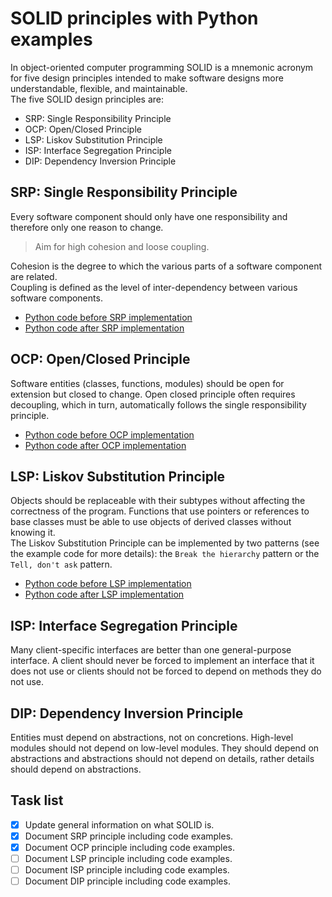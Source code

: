 # SOLID principles with Python examples

In object-oriented computer programming SOLID is a mnemonic acronym for five design principles intended to make software
designs more understandable, flexible, and maintainable.  
The five SOLID design principles are:

* SRP: Single Responsibility Principle
* OCP: Open/Closed Principle
* LSP: Liskov Substitution Principle
* ISP: Interface Segregation Principle
* DIP: Dependency Inversion Principle

## SRP: Single Responsibility Principle

Every software component should only have one responsibility and therefore only one reason to change.
> Aim for high cohesion and loose coupling.

Cohesion is the degree to which the various parts of a software component are related.  
Coupling is defined as the level of inter-dependency between various software components.

* [Python code before SRP implementation](https://github.com/wim-vdw/solid-principles-python/blob/main/01-srp/01-srp-1-before.py)
* [Python code after SRP implementation](https://github.com/wim-vdw/solid-principles-python/blob/main/01-srp/01-srp-2-after.py)

## OCP: Open/Closed Principle

Software entities (classes, functions, modules) should be open for extension but closed to change.
Open closed principle often requires decoupling, which in turn, automatically follows the single responsibility
principle.

* [Python code before OCP implementation](https://github.com/wim-vdw/solid-principles-python/blob/main/02-ocp/02-ocp-1-before.py)
* [Python code after OCP implementation](https://github.com/wim-vdw/solid-principles-python/blob/main/02-ocp/02-ocp-2-after.py)

## LSP: Liskov Substitution Principle

Objects should be replaceable with their subtypes without affecting the correctness of the program. Functions that use
pointers or references to base classes must be able to use objects of derived classes without knowing it.  
The Liskov Substitution Principle can be implemented by two patterns (see the example code for more details): 
the `Break the hierarchy` pattern or the `Tell, don't ask` pattern.  

* [Python code before LSP implementation](https://github.com/wim-vdw/solid-principles-python/blob/main/03-ocp/03-lsp-1-before.py)
* [Python code after LSP implementation](https://github.com/wim-vdw/solid-principles-python/blob/main/03-ocp/03-lsp-2-after.py)

## ISP: Interface Segregation Principle

Many client-specific interfaces are better than one general-purpose interface. A client should never be forced to
implement an interface that it does not use or clients should not be forced to depend on methods they do not use.

## DIP: Dependency Inversion Principle

Entities must depend on abstractions, not on concretions. High-level modules should not depend on low-level modules. 
They should depend on abstractions and abstractions should not depend on details, rather details should depend on abstractions.

## Task list

- [x] Update general information on what SOLID is.
- [x] Document SRP principle including code examples.
- [x] Document OCP principle including code examples.
- [ ] Document LSP principle including code examples.
- [ ] Document ISP principle including code examples.
- [ ] Document DIP principle including code examples.